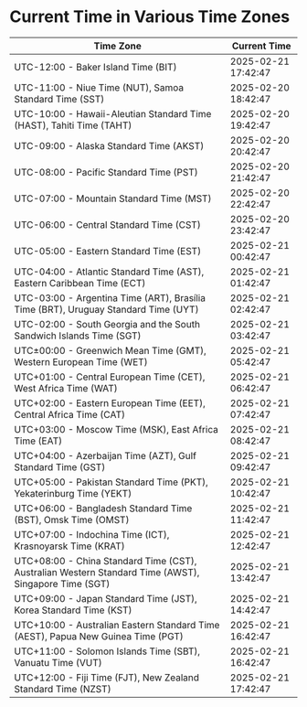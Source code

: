 # Current Time in Various Time Zones

| Time Zone | Current Time |
|-----------|--------------|
| UTC-12:00 - Baker Island Time (BIT) | 2025-02-21 17:42:47 |
| UTC-11:00 - Niue Time (NUT), Samoa Standard Time (SST) | 2025-02-20 18:42:47 |
| UTC-10:00 - Hawaii-Aleutian Standard Time (HAST), Tahiti Time (TAHT) | 2025-02-20 19:42:47 |
| UTC-09:00 - Alaska Standard Time (AKST) | 2025-02-20 20:42:47 |
| UTC-08:00 - Pacific Standard Time (PST) | 2025-02-20 21:42:47 |
| UTC-07:00 - Mountain Standard Time (MST) | 2025-02-20 22:42:47 |
| UTC-06:00 - Central Standard Time (CST) | 2025-02-20 23:42:47 |
| UTC-05:00 - Eastern Standard Time (EST) | 2025-02-21 00:42:47 |
| UTC-04:00 - Atlantic Standard Time (AST), Eastern Caribbean Time (ECT) | 2025-02-21 01:42:47 |
| UTC-03:00 - Argentina Time (ART), Brasília Time (BRT), Uruguay Standard Time (UYT) | 2025-02-21 02:42:47 |
| UTC-02:00 - South Georgia and the South Sandwich Islands Time (SGT) | 2025-02-21 03:42:47 |
| UTC±00:00 - Greenwich Mean Time (GMT), Western European Time (WET) | 2025-02-21 05:42:47 |
| UTC+01:00 - Central European Time (CET), West Africa Time (WAT) | 2025-02-21 06:42:47 |
| UTC+02:00 - Eastern European Time (EET), Central Africa Time (CAT) | 2025-02-21 07:42:47 |
| UTC+03:00 - Moscow Time (MSK), East Africa Time (EAT) | 2025-02-21 08:42:47 |
| UTC+04:00 - Azerbaijan Time (AZT), Gulf Standard Time (GST) | 2025-02-21 09:42:47 |
| UTC+05:00 - Pakistan Standard Time (PKT), Yekaterinburg Time (YEKT) | 2025-02-21 10:42:47 |
| UTC+06:00 - Bangladesh Standard Time (BST), Omsk Time (OMST) | 2025-02-21 11:42:47 |
| UTC+07:00 - Indochina Time (ICT), Krasnoyarsk Time (KRAT) | 2025-02-21 12:42:47 |
| UTC+08:00 - China Standard Time (CST), Australian Western Standard Time (AWST), Singapore Time (SGT) | 2025-02-21 13:42:47 |
| UTC+09:00 - Japan Standard Time (JST), Korea Standard Time (KST) | 2025-02-21 14:42:47 |
| UTC+10:00 - Australian Eastern Standard Time (AEST), Papua New Guinea Time (PGT) | 2025-02-21 16:42:47 |
| UTC+11:00 - Solomon Islands Time (SBT), Vanuatu Time (VUT) | 2025-02-21 16:42:47 |
| UTC+12:00 - Fiji Time (FJT), New Zealand Standard Time (NZST) | 2025-02-21 17:42:47 |
